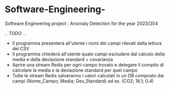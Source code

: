 # Software-Engineering-
Software Engineering project : Anomaly Detection  for the year 2023/204  

._. TODO ._.  
- Il programma presenterà all'utente i nomi dei campi rilevati dalla lettura del CSV
- Il programma chiederà all'utente quale campi escludere dal calcolo della media e della deviazione standard + covarianza
- Aprire una stream Redis per ogni campo trovato e delegare il compito di calcolare la media e la deviazione standard per quel campo
- Tutte le stream Redis salveranno i valori calcolati in un DB composto dai campi (Nome_Campo; Media; Dev_Standard) ad es. (CO2; 16.1; 0.4)
